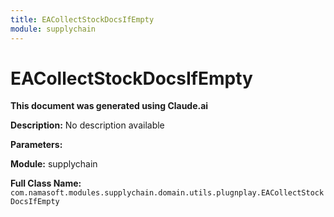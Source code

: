 ```yaml
---
title: EACollectStockDocsIfEmpty
module: supplychain
---
```



<div class='entity-flows'>

# EACollectStockDocsIfEmpty

**This document was generated using Claude.ai**

**Description:** No description available

**Parameters:**

**Module:** supplychain

**Full Class Name:** `com.namasoft.modules.supplychain.domain.utils.plugnplay.EACollectStockDocsIfEmpty`


</div>

